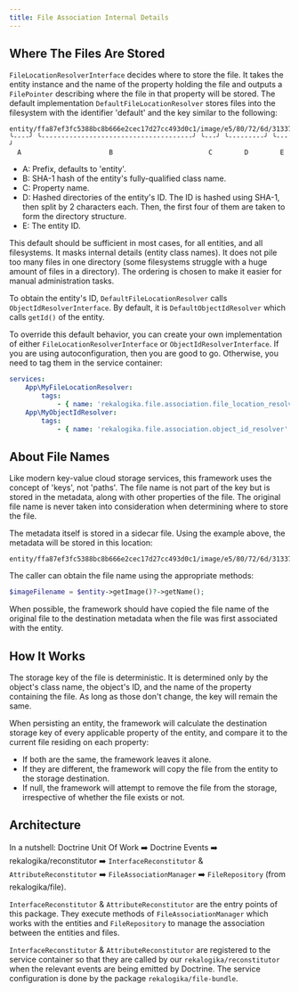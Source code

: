 ```yaml
---
title: File Association Internal Details
---
```


## Where The Files Are Stored

`FileLocationResolverInterface` decides where to store the file. It takes the
entity instance and the name of the property holding the file and outputs a
`FilePointer` describing where the file in that property will be stored. The
default implementation `DefaultFileLocationResolver` stores files into the
filesystem with the identifier 'default' and the key similar to the following:

```
entity/ffa87ef3fc5388bc8b666e2cec17d27cc493d0c1/image/e5/80/72/6d/31337
╰----╯ ╰--------------------------------------╯ ╰---╯ ╰---------╯ ╰---╯
  A                      B                        C        D        E
```

* A: Prefix, defaults to 'entity'.
* B: SHA-1 hash of the entity's fully-qualified class name.
* C: Property name.
* D: Hashed directories of the entity's ID. The ID is hashed using SHA-1, then
  split by 2 characters each. Then, the first four of them are taken to form
  the directory structure.
* E: The entity ID.

This default should be sufficient in most cases, for all entities, and all
filesystems. It masks internal details (entity class names). It does not pile
too many files in one directory (some filesystems struggle with a huge amount of
files in a directory). The ordering is chosen to make it easier for manual
administration tasks.

To obtain the entity's ID, `DefaultFileLocationResolver` calls
`ObjectIdResolverInterface`. By default, it is `DefaultObjectIdResolver` which
calls `getId()` of the entity.

To override this default behavior, you can create your own implementation of
either `FileLocationResolverInterface` or `ObjectIdResolverInterface`. If you
are using autoconfiguration, then you are good to go. Otherwise, you need to
tag them in the service container:

```yaml
services:
    App\MyFileLocationResolver:
        tags:
            - { name: 'rekalogika.file.association.file_location_resolver' }
    App\MyObjectIdResolver:
        tags:
            - { name: 'rekalogika.file.association.object_id_resolver' }
```

## About File Names

Like modern key-value cloud storage services, this framework uses the concept of
'keys', not 'paths'. The file name is not part of the key but is stored in the
metadata, along with other properties of the file. The original file name is
never taken into consideration when determining where to store the file.

The metadata itself is stored in a sidecar file. Using the example above, the
metadata will be stored in this location:

```
entity/ffa87ef3fc5388bc8b666e2cec17d27cc493d0c1/image/e5/80/72/6d/31337.metadata
```

The caller can obtain the file name using the appropriate methods:

```php
$imageFilename = $entity->getImage()?->getName();
```

When possible, the framework should have copied the file name of the original
file to the destination metadata when the file was first associated with the
entity.

## How It Works

The storage key of the file is deterministic. It is determined only by the
object's class name, the object's ID, and the name of the property containing the
file. As long as those don't change, the key will remain the same.

When persisting an entity, the framework will calculate the destination storage
key of every applicable property of the entity, and compare it to the current
file residing on each property:

* If both are the same, the framework leaves it alone.
* If they are different, the framework will copy the file from the entity to the
  storage destination.
* If null, the framework will attempt to remove the file from the storage,
  irrespective of whether the file exists or not.

## Architecture

In a nutshell: Doctrine Unit Of Work ➡️ Doctrine Events ➡️
rekalogika/reconstitutor ➡️ `InterfaceReconstitutor` & `AttributeReconstitutor`
➡️ `FileAssociationManager` ➡️ `FileRepository` (from rekalogika/file).

`InterfaceReconstitutor` & `AttributeReconstitutor` are the entry points of this
package. They execute methods of `FileAssociationManager` which works with the
entities and `FileRepository` to manage the association between the entities and
files.

`InterfaceReconstitutor` & `AttributeReconstitutor` are registered to the
service container so that they are called by our `rekalogika/reconstitutor` when
the relevant events are being emitted by Doctrine. The service configuration is
done by the package `rekalogika/file-bundle`.
